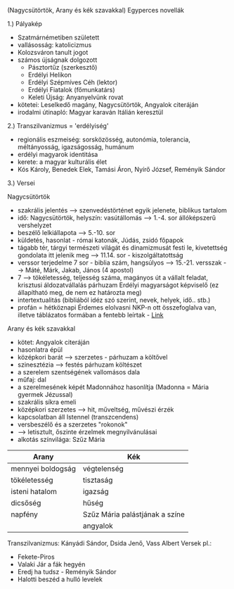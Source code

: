 (Nagycsütörtök, Arany és kék szavakkal) 
Egyperces novellák

1.) Pályakép
- Szatmárnémetiben született
- vallásosság: katolicizmus
- Kolozsváron tanult jogot
- számos újságnak dolgozott
	- Pásztortűz (szerkesztő)
	- Erdélyi Helikon
	- Erdélyi Szépmíves Céh (lektor)
	- Erdélyi Fiatalok (főmunkatárs)
	- Keleti Újság: Anyanyelvünk rovat
- kötetei: Leselkedő magány, Nagycsütörtök, Angyalok citeráján
- irodalmi útinapló: Magyar karaván Itálián keresztül

2.) Transzilvanizmus = 'erdélyiség'
- regionális eszmeiség: sorsközösség, autonómia, tolerancia, méltányosság, igazságosság, humánum
- erdélyi magyarok identitása
- kerete: a magyar kulturális élet
- Kós Károly, Benedek Elek, Tamási Áron, Nyírő József, Reményik Sándor

3.) Versei

Nagycsütörtök
- szakrális jelentés --> szenvedéstörténet egyik jelenete, biblikus tartalom
- idő: Nagycsütörtök, helyszín: vasútállomás --> 1.-4. sor állóképszerű vershelyzet
- beszélő lelkiállapota --> 5.-10. sor
- küldetés, hasonlat - római katonák, Júdás, zsidó főpapok
- tágabb tér, tárgyi természeti világát és dinamizmusát festi le, kivetettség gondolata itt jelenik meg --> 11.14. sor - kiszolgáltatottság
- verssor terjedelme 7 sor - biblia szám, hangsúlyos --> 15.-21. versszak --> Máté, Márk, Jakab, János (4 apostol)
- 7 --> tökéletesség, teljesség száma, magányos út a vállalt feladat, krisztusi áldozatvállalás párhuzam Erdélyi magyarságot képviselő (ez állapítható meg, de nem ez határozta meg)
- intertextualitás (bibliából idéz szó szerint, nevek, helyek, idő.. stb.)
- profán = hétköznapi
Érdemes elolvasni NKP-n ott összefoglalva van, illetve táblázatos formában a fentebb leírtak - [Link](https://www.nkp.hu/tankonyv/irodalom_12_nat2020/lecke_03_023?w=Nagycs%C3%BCt%C3%B6rt%C3%B6k#section-94648184036)


Arany és kék szavakkal
- kötet: Angyalok citeráján
- hasonlatra épül
- középkori barát --> szerzetes - párhuzam a költővel
- szinesztézia --> festés párhuzam költészet
- a szerelem szentségének vallomásos dala
- műfaj: dal
- a szerelmesének képét Madonnához hasonlítja (Madonna = Mária gyermek Jézussal)
- szakrális síkra emeli
- középkori szerzetes --> hit, műveltség, művészi érzék
- kapcsolatban áll Istennel (transzcendens)
- versbeszélő és a szerzetes "rokonok"
- --> letisztult, őszinte érzelmek megnyilvánulásai
- alkotás színvilága: Szűz Mária


| Arany             | Kék                            |
| ----------------- | ------------------------------ |
| mennyei boldogság | végtelenség                    |
| tökéletesség      | tisztaság                      |
| isteni hatalom    | igazság                        |
| dicsőség          | hűség                          |
| napfény           | Szűz Mária palástjának a színe |
|                   | angyalok                       |

Transzilvanizmus: Kányádi Sándor, Dsida Jenő, Vass Albert
Versek pl.:
- Fekete-Piros
- Valaki Jár a fák hegyén
- Eredj ha tudsz - Reményik Sándor
- Halotti beszéd a hulló levelek